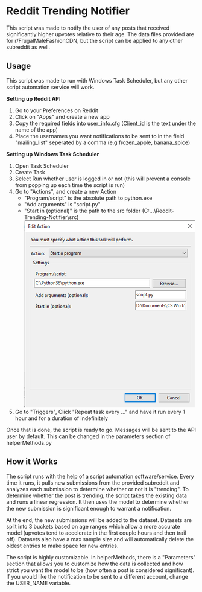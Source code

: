 # Reddit Trending Notifier
This script was made to notify the user of any posts that received significantly higher upvotes relative to their age. The data files provided are for r/FrugalMaleFashionCDN, but the script can be applied to any other subreddit as well. 

## Usage
This script was made to run with Windows Task Scheduler, but any other script automation service will work.

**Setting up Reddit API**
1. Go to your Preferences on Reddit 
2. Click on "Apps" and create a new app
3. Copy the required fields into user_info.cfg (Client_id is the text under the name of the app)
4. Place the usernames you want notifications to be sent to in the field "mailing_list" seperated by a comma (e.g frozen_apple, banana_spice)

**Setting up Windows Task Scheduler**
1. Open Task Scheduler
2. Create Task
3. Select Run whether user is logged in or not (this will prevent a console from popping up each time the script is run)
4. Go to "Actions", and create a new Action
   - "Program/script" is the absolute path to python.exe
   - "Add arguments" is "script.py"
   - "Start in (optional)" is the path to the src folder (C:...\Reddit-Trending-Notifier\src)
![alt text](https://github.com/jli97/Reddit-Trending-Notifier-/blob/master/extras/readme_task.png)
5. Go to "Triggers", Click "Repeat task every ..." and have it run every 1 hour and for a duration of indefinitely

Once that is done, the script is ready to go. Messages will be sent to the API user by default. This can be changed in the parameters section of helperMethods.py

## How it Works
The script runs with the help of a script automation software/service. Every time it runs, it pulls new submissions from the provided subreddit and analyzes each submission to determine whether or not it is "trending". To determine whether the post is trending, the script takes the existing data and runs a linear regression. It then uses the model to determine whether the new submission is significant enough to warrant a notification. 

At the end, the new submissions will be added to the dataset. Datasets are split into 3 buckets based on age ranges which allow a more accurate model (upvotes tend to accelerate in the first couple hours and then trail off). Datasets also have a max sample size and will automatically delete the oldest entries to make space for new entries. 

The script is highly customizable. In helperMethods, there is a "Parameters" section that allows you to customize how the data is collected and how strict you want the model to be (how often a post is considered significant). If you would like the notification to be sent to a different account, change the USER_NAME variable. 
